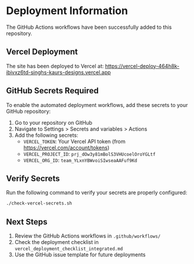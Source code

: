 # Deployment Information

The GitHub Actions workflows have been successfully added to this repository.

## Vercel Deployment

The site has been deployed to Vercel at:
https://vercel-deploy-464h8k-ibivxz6td-singhs-kaurs-designs.vercel.app

## GitHub Secrets Required

To enable the automated deployment workflows, add these secrets to your GitHub repository:

1. Go to your repository on GitHub
2. Navigate to Settings > Secrets and variables > Actions
3. Add the following secrets:
   - `VERCEL_TOKEN`: Your Vercel API token (from https://vercel.com/account/tokens)
   - `VERCEL_PROJECT_ID`: `prj_dOw3y81mBolS3VHUcoelOroYGLtf`
   - `VERCEL_ORG_ID`: `team_YLxnYBWvoiSIwseaAAFuf9Kd`

## Verify Secrets

Run the following command to verify your secrets are properly configured:

```bash
./check-vercel-secrets.sh
```

## Next Steps

1. Review the GitHub Actions workflows in `.github/workflows/`
2. Check the deployment checklist in `vercel_deployment_checklist_integrated.md`
3. Use the GitHub issue template for future deployments
